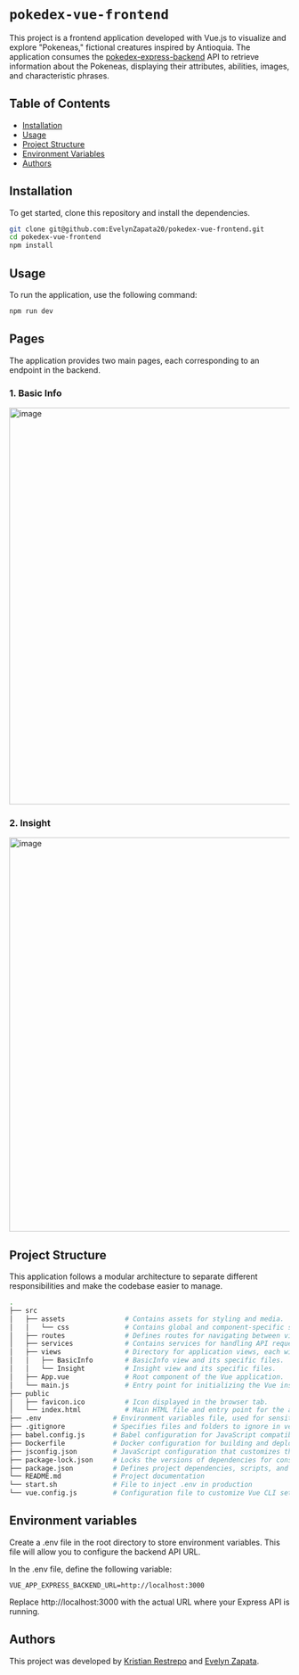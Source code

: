 # `pokedex-vue-frontend`

This project is a frontend application developed with Vue.js to visualize and
explore "Pokeneas," fictional creatures inspired by Antioquia. The application
consumes the
[pokedex-express-backend](https://github.com/kristianrpo/pokedex-express-backend)
API to retrieve information about the Pokeneas, displaying their attributes,
abilities, images, and characteristic phrases.

## Table of Contents

- [Installation](#installation)
- [Usage](#usage)
- [Project Structure](#project-structure)
- [Environment Variables](#environment-variables)
- [Authors](#authors)

## Installation

To get started, clone this repository and install the dependencies.

```bash
git clone git@github.com:EvelynZapata20/pokedex-vue-frontend.git
cd pokedex-vue-frontend
npm install
```

## Usage

To run the application, use the following command:

```bash
npm run dev
```

## Pages

The application provides two main pages, each corresponding to an endpoint in
the backend.

### 1. Basic Info

<img width="712" alt="image" src="https://github.com/user-attachments/assets/a4cfdb60-ca57-4e7d-864e-730406d9bfc9">

### 2. Insight

<img width="707" alt="image" src="https://github.com/user-attachments/assets/7fd73a8a-9e2a-4ac4-a768-c86ab254ee4a">

## Project Structure

This application follows a modular architecture to separate different
responsibilities and make the codebase easier to manage.

```bash
.
├── src
│   ├── assets               # Contains assets for styling and media.
│   │   └── css              # Contains global and component-specific stylesheets.
│   ├── routes               # Defines routes for navigating between views.
│   ├── services             # Contains services for handling API requests and business logic.
│   ├── views                # Directory for application views, each with its own folder for organization.
│   │   ├── BasicInfo        # BasicInfo view and its specific files.
│   │   └── Insight          # Insight view and its specific files.
│   ├── App.vue              # Root component of the Vue application.
│   └── main.js              # Entry point for initializing the Vue instance and mounting the application.
├── public
│   ├── favicon.ico          # Icon displayed in the browser tab.
│   └── index.html           # Main HTML file and entry point for the application.
├── .env                  # Environment variables file, used for sensitive configurations or environment-specific settings
├── .gitignore            # Specifies files and folders to ignore in version control
├── babel.config.js       # Babel configuration for JavaScript compatibility with different browsers
├── Dockerfile            # Docker configuration for building and deploying the app in a container
├── jsconfig.json         # JavaScript configuration that customizes the development environment in VSCode
├── package-lock.json     # Locks the versions of dependencies for consistent installations
├── package.json          # Defines project dependencies, scripts, and metadata
└── README.md             # Project documentation
└── start.sh              # File to inject .env in production
└── vue.config.js         # Configuration file to customize Vue CLI settings for build and dev server

```

## Environment variables

Create a .env file in the root directory to store environment variables. This
file will allow you to configure the backend API URL.

In the .env file, define the following variable:

```
VUE_APP_EXPRESS_BACKEND_URL=http://localhost:3000
```

Replace http://localhost:3000 with the actual URL where your Express API is
running.

## Authors

This project was developed by [Kristian Restrepo][1] and [Evelyn Zapata][2].

[1]: https://github.com/kristianrpo
[2]: https://github.com/EvelynZapata20
